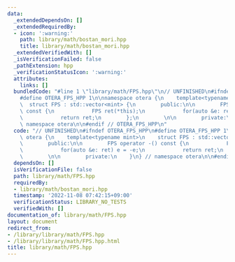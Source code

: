 ```yaml
---
data:
  _extendedDependsOn: []
  _extendedRequiredBy:
  - icon: ':warning:'
    path: library/math/bostan_mori.hpp
    title: library/math/bostan_mori.hpp
  _extendedVerifiedWith: []
  _isVerificationFailed: false
  _pathExtension: hpp
  _verificationStatusIcon: ':warning:'
  attributes:
    links: []
  bundledCode: "#line 1 \"library/math/FPS.hpp\"\n// UNFINISHED\n#ifndef OTERA_FPS_HPP\n\
    #define OTERA_FPS_HPP 1\n\nnamespace otera {\n    template<typename mint>\n  \
    \  struct FPS : std::vector<mint> {\n        public:\n\n        FPS operator -()\
    \ const {\n            FPS ret(*this);\n            for(auto &e: ret) e = -e;\n\
    \            return ret;\n        };\n        \n\n        private:\n    }\n} //\
    \ namespace otera\n\n#endif // OTERA_FPS_HPP\n"
  code: "// UNFINISHED\n#ifndef OTERA_FPS_HPP\n#define OTERA_FPS_HPP 1\n\nnamespace\
    \ otera {\n    template<typename mint>\n    struct FPS : std::vector<mint> {\n\
    \        public:\n\n        FPS operator -() const {\n            FPS ret(*this);\n\
    \            for(auto &e: ret) e = -e;\n            return ret;\n        };\n\
    \        \n\n        private:\n    }\n} // namespace otera\n\n#endif // OTERA_FPS_HPP"
  dependsOn: []
  isVerificationFile: false
  path: library/math/FPS.hpp
  requiredBy:
  - library/math/bostan_mori.hpp
  timestamp: '2022-11-08 07:42:15+09:00'
  verificationStatus: LIBRARY_NO_TESTS
  verifiedWith: []
documentation_of: library/math/FPS.hpp
layout: document
redirect_from:
- /library/library/math/FPS.hpp
- /library/library/math/FPS.hpp.html
title: library/math/FPS.hpp
---
```

